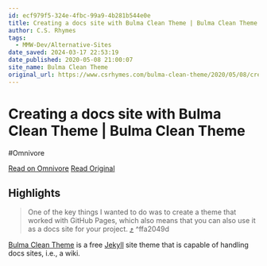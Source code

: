 ```yaml
---
id: ecf979f5-324e-4fbc-99a9-4b281b544e0e
title: Creating a docs site with Bulma Clean Theme | Bulma Clean Theme
author: C.S. Rhymes
tags:
  - MMW-Dev/Alternative-Sites
date_saved: 2024-03-17 22:53:19
date_published: 2020-05-08 21:00:07
site_name: Bulma Clean Theme
original_url: https://www.csrhymes.com/bulma-clean-theme/2020/05/08/creating-a-docs-site-with-bulma-clean-theme/
---
```


# Creating a docs site with Bulma Clean Theme | Bulma Clean Theme
#Omnivore

[Read on Omnivore](https://omnivore.app/me/https-www-csrhymes-com-bulma-clean-theme-2020-05-08-creating-a-d-18e4bd46ccc)
[Read Original](https://www.csrhymes.com/bulma-clean-theme/2020/05/08/creating-a-docs-site-with-bulma-clean-theme/)

## Highlights

> One of the key things I wanted to do was to create a theme that worked with GitHub Pages, which also means that you can also use it as a docs site for your project. [⤴️](https://omnivore.app/me/https-www-csrhymes-com-bulma-clean-theme-2020-05-08-creating-a-d-18e4bd46ccc#ffa2049d-b388-4087-9531-7369409acf45)  ^ffa2049d

[Bulma Clean Theme](https://github.com/chrisrhymes/bulma-clean-theme/) is a free [Jekyll](https://jekyllrb.com/) site theme that is capable of handling docs sites, i.e., a wiki.

